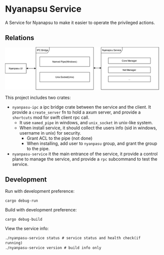 # Nyanapsu Service

A Service for Nyanapsu to make it easier to operate the privileged actions.

## Relations

![relation](./.github/assets/nyanpasu-service.drawio.svg)

This project includes two crates:

* `nyanpasu-ipc` a ipc bridge crate between the service and the client. It provide a `create_server` fn to hold a axum server, and provide a `shortcuts` mod for swift client rpc call.
  * It use `named_pipe` in windows, and `unix_socket` in unix-like system.
  * When install service, it should collect the users info (sid in windows, username in unix) for security.
    * Grant ACL to the pipe (not done)
    * When installing, add user to `nyanpasu` group, and grant the group to the pipe.
* `nyanpasu-service` it the main entrance of the service, it provide a control plane to manage the service, and provide a `rpc` subcommand to test the service.


## Development

Run with development preference:

```shell
cargo debug-run
```

Build with development preference:

```shell
cargo debug-build
```

View the service info:

```shell
./nyanpasu-service status # service status and health check(if running)
./nyanpasu-service version # build info only
```
